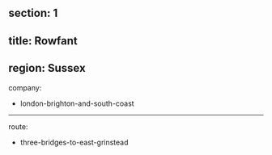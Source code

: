 section: 1
----
title: Rowfant
----
region: Sussex
----
company:
- london-brighton-and-south-coast
----
route:
- three-bridges-to-east-grinstead
